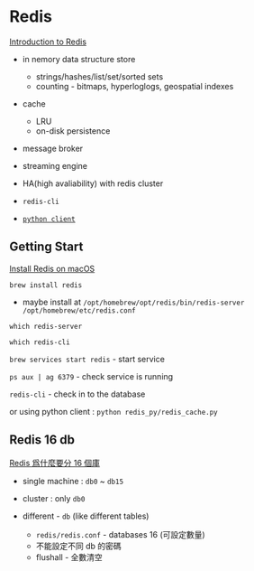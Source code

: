 # Redis

[Introduction to Redis](https://redis.io/docs/about/)

* in nemory data structure store 
  * strings/hashes/list/set/sorted sets
  * counting - bitmaps, hyperloglogs, geospatial indexes
* cache
  * LRU
  * on-disk persistence
* message broker
* streaming engine

* HA(high avaliability) with redis cluster


* `redis-cli`
* [`python client`](https://github.com/redis/redis-py)

## Getting Start

[Install Redis on macOS](https://redis.io/docs/getting-started/installation/install-redis-on-mac-os/)

`brew install redis`

* maybe install at `/opt/homebrew/opt/redis/bin/redis-server /opt/homebrew/etc/redis.conf`

`which redis-server`

`which redis-cli`

`brew services start redis` - start service

`ps aux | ag 6379` - check service is running

`redis-cli` - check in to the database

or using python client : `python redis_py/redis_cache.py`

## Redis 16 db

[Redis 爲什麼要分 16 個庫](https://www.readfog.com/a/1636087731802181632)

* single machine : `db0` ~ `db15`
* cluster : only `db0`

* different - `db` (like different tables)
  * `redis/redis.conf` - databases 16 (可設定數量)
  * 不能設定不同 db 的密碼
  * flushall - 全數清空